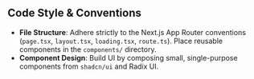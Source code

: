 ## Code Style & Conventions

- **File Structure**: Adhere strictly to the Next.js App Router conventions (`page.tsx`, `layout.tsx`, `loading.tsx`, `route.ts`). Place reusable components in the `components/` directory.
- **Component Design**: Build UI by composing small, single-purpose components from `shadcn/ui` and Radix UI.